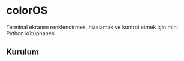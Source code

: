 # colorOS

Terminal ekranını renklendirmek, hizalamak ve kontrol etmek için mini Python kütüphanesi.

## Kurulum

